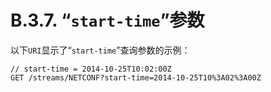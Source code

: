 # B.3.7. “`start-time`”参数

以下`URI`显示了“`start-time`”查询参数的示例：

```HTTP
// start-time = 2014-10-25T10:02:00Z
GET /streams/NETCONF?start-time=2014-10-25T10%3A02%3A00Z
```
